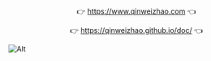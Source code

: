 
<p align="center">
👉 <a href="https://www.qinweizhao.com">https://www.qinweizhao.com</a> 👈
</p>
<p align="center">
👉 <a href="https://qinweizhao.github.io/doc/">https://qinweizhao.github.io/doc/</a> 👈
</p>

![Alt](https://repobeats.axiom.co/api/embed/6d41c0f19aee11240f3cd40cf329e45e26e9c170.svg "Repobeats analytics image")